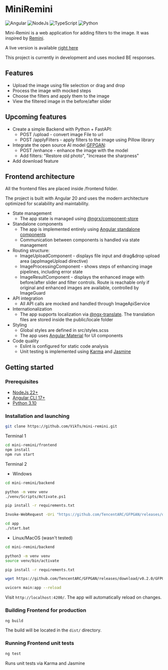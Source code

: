 # MiniRemini
![Angular](https://img.shields.io/badge/Angular-20.3-red)
![NodeJs](https://img.shields.io/badge/NodeJs-22.19-blue)
![TypeScript](https://img.shields.io/badge/TypeScript-5.9-green)
![Python](https://img.shields.io/badge/Python-3.10-blue)

Mini-Remini is a web application for adding filters to the image. It was inspired by [Remini](https://app.remini.ai/).

A live version is available [right here](https://vikts.github.io/mini-remini/)

This project is currently in development and uses mocked BE responses. 

## Features
- Upload the image using file selection or drag and drop
- Process the image with mocked steps
- Choose the filters and apply them to the image
- View the filtered image in the before/after slider

## Upcoming features
- Create a simple Backend with Python + FastAPI:
  - POST /upload - convert image File to url
  - POST /applyFilters - apply filters to the image using Pillow library
- Integrate the open source AI model [GFPGAN](https://github.com/TencentARC/GFPGAN):
  - POST /enhance - enhance the image with the model
  - Add filters: "Restore old photo", "Increase the sharpness"
- Add download feature

## Frontend architecture
All the frontend files are placed inside /frontend folder.

The project is built with Angular 20 and uses the modern architecture optimized for scalability and maintability. 
- State management
  - The app state is managed using [@ngrx/component-store](https://ngrx.io/guide/component-store)
- Standalone components
  - The app is implemented entirely using [Angular standalone components](https://v17.angular.io/guide/standalone-components)
  - Communication between components is handled via state management
- Routing structure:
  - ImageUploadComponent - displays file input and drag&drop upload area (appImageUpload directive)
  - ImageProcessingComponent - shows steps of enhancing image pipelines, including error state
  - ImageResultComponent - displays the enhanced image with before/after slider and filter controls. Route is reachable only if original and enhanced images are available, controlled by ImageGuard
- API integration
  - All API calls are mocked and handled through ImageApiService
- Internationalization
  - The app supports localization via [@ngx-translate](https://github.com/ngx-translate). The translation files are stored inside the public/locale folder
- Styling
  - Global styles are defined in src/styles.scss
  - The app uses [Angular Material](https://material.angular.dev/) for UI components
- Code quality
  - Eslint is configured for static code analysis
  - Unit testing is implemented using [Karma](https://karma-runner.github.io) and [Jasmine](https://jasmine.github.io)


## Getting started

### Prerequisites

- [NodeJs 22+](https://nodejs.org)
- [Angular CLI 17+](https://angular.dev/tools/cli)
- [Python 3.10](https://www.python.org/downloads/release/python-3109/)

### Installation and launching

```bash
git clone https://github.com/VikTs/mini-remini.git
```
Terminal 1
```bash
cd mini-remini/frontend
npm install
npm run start
```

Terminal 2

- Windows
```bash
cd mini-remini/backend

python -m venv venv
./venv/Scripts/Activate.ps1

pip install -r requirements.txt

Invoke-WebRequest -Uri "https://github.com/TencentARC/GFPGAN/releases/download/v0.2.0/GFPGANCleanv1-NoCE-C2.pth" -OutFile "experiments/pretrained_models/AI_model.pth"

cd app
./start.bat
```

- Linux/MacOS (wasn't tested)
```bash
cd mini-remini/backend

python3 -m venv venv
source venv/bin/activate

pip install -r requirements.txt

wget https://github.com/TencentARC/GFPGAN/releases/download/v0.2.0/GFPGANCleanv1-NoCE-C2.pth -P experiments/pretrained_models/AI_model.pth

uvicorn main:app --reload
```

Visit `http://localhost:4200/`. 
The app will automatically reload on changes.

### Building Frontend for production

```bash
ng build
```

The build will be located in the `dist/` directory. 

### Running Frontend unit tests

```bash
ng test
```

Runs unit tests via Karma and Jasmine

